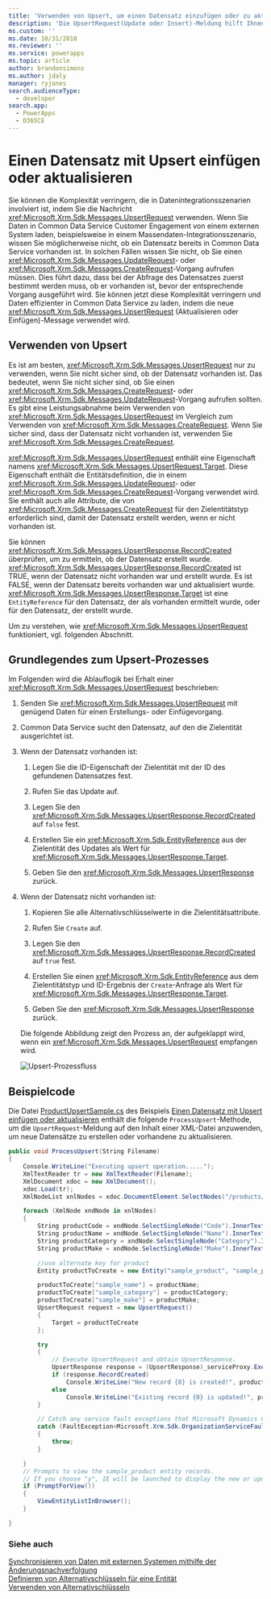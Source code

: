```yaml
---
title: 'Verwenden von Upsert, um einen Datensatz einzufügen oder zu aktualisieren (Common Data Service) | Microsoft Docs'
description: 'Die UpsertRequest(Update oder Insert)-Meldung hilft Ihnen, verschiedene Datenintegrationsszenarien zu vereinfachen, in denen Sie nicht wissen, ob ein Datensatz bereits in Dynamics 365 existiert. In solchen Fällen wissen Sie nicht, ob Sie einen UpdateRequest- oder CreateRequest-Vorgang aufrufen müssen. Dies führt dazu, dass bei der Abfrage des Datensatzes zuerst bestimmt werden muss, ob er vorhanden ist, bevor der entsprechende Vorgang ausgeführt wird. Die UpsertRequest-Meldung hilft Ihnen, dieses zu Problem beheben'
ms.custom: ''
ms.date: 10/31/2018
ms.reviewer: ''
ms.service: powerapps
ms.topic: article
author: brandonsimons
ms.author: jdaly
manager: ryjones
search.audienceType:
  - developer
search.app:
  - PowerApps
  - D365CE
---
```

# <a name="use-upsert-to-insert-or-update-a-record"></a>Einen Datensatz mit Upsert einfügen oder aktualisieren

Sie können die Komplexität verringern, die in Datenintegrationsszenarien involviert ist, indem Sie die Nachricht <xref:Microsoft.Xrm.Sdk.Messages.UpsertRequest> verwenden. Wenn Sie Daten in Common Data Service Customer Engagement von einem externen System laden, beispielsweise in einem Massendaten-Integrationsszenario, wissen Sie möglicherweise nicht, ob ein Datensatz bereits in Common Data Service vorhanden ist. In solchen Fällen wissen Sie nicht, ob Sie einen <xref:Microsoft.Xrm.Sdk.Messages.UpdateRequest>- oder <xref:Microsoft.Xrm.Sdk.Messages.CreateRequest>-Vorgang aufrufen müssen. Dies führt dazu, dass bei der Abfrage des Datensatzes zuerst bestimmt werden muss, ob er vorhanden ist, bevor der entsprechende Vorgang ausgeführt wird. Sie können jetzt diese Komplexität verringern und Daten effizienter in Common Data Service zu laden, indem die neue <xref:Microsoft.Xrm.Sdk.Messages.UpsertRequest> (Aktualisieren oder Einfügen)-Message verwendet wird.  
  
<a name="BKMK_UsingUpsert"></a>   
## <a name="using-upsert"></a>Verwenden von Upsert  
 Es ist am besten, <xref:Microsoft.Xrm.Sdk.Messages.UpsertRequest> nur zu verwenden, wenn Sie nicht sicher sind, ob der Datensatz vorhanden ist. Das bedeutet, wenn Sie nicht sicher sind, ob Sie einen <xref:Microsoft.Xrm.Sdk.Messages.CreateRequest>- oder <xref:Microsoft.Xrm.Sdk.Messages.UpdateRequest>-Vorgang aufrufen sollten. Es gibt eine Leistungsabnahme beim Verwenden von <xref:Microsoft.Xrm.Sdk.Messages.UpsertRequest> im Vergleich zum Verwenden von <xref:Microsoft.Xrm.Sdk.Messages.CreateRequest>. Wenn Sie sicher sind, dass der Datensatz nicht vorhanden ist, verwenden Sie <xref:Microsoft.Xrm.Sdk.Messages.CreateRequest>.  
  
 <xref:Microsoft.Xrm.Sdk.Messages.UpsertRequest> enthält eine Eigenschaft namens <xref:Microsoft.Xrm.Sdk.Messages.UpsertRequest.Target>. Diese Eigenschaft enthält die Entitätsdefinition, die in einem <xref:Microsoft.Xrm.Sdk.Messages.UpdateRequest>- oder <xref:Microsoft.Xrm.Sdk.Messages.CreateRequest>-Vorgang verwendet wird. Sie enthält auch alle Attribute, die von <xref:Microsoft.Xrm.Sdk.Messages.CreateRequest> für den Zielentitätstyp erforderlich sind, damit der Datensatz erstellt werden, wenn er nicht vorhanden ist.  
  
 Sie können <xref:Microsoft.Xrm.Sdk.Messages.UpsertResponse.RecordCreated> überprüfen, um zu ermitteln, ob der Datensatz erstellt wurde. <xref:Microsoft.Xrm.Sdk.Messages.UpsertResponse.RecordCreated> ist TRUE, wenn der Datensatz nicht vorhanden war und erstellt wurde. Es ist FALSE, wenn der Datensatz bereits vorhanden war und aktualisiert wurde. <xref:Microsoft.Xrm.Sdk.Messages.UpsertResponse.Target> ist eine `EntityReference` für den Datensatz, der als vorhanden ermittelt wurde, oder für den Datensatz, der erstellt wurde.  
  
 Um zu verstehen, wie <xref:Microsoft.Xrm.Sdk.Messages.UpsertRequest> funktioniert, vgl. folgenden Abschnitt.  
  
<a name="BKMK_upsert"></a>   
## <a name="understanding-the-upsert-process"></a>Grundlegendes zum Upsert-Prozesses  
 Im Folgenden wird die Ablauflogik bei Erhalt einer <xref:Microsoft.Xrm.Sdk.Messages.UpsertRequest> beschrieben:  
  
1. Senden Sie <xref:Microsoft.Xrm.Sdk.Messages.UpsertRequest> mit genügend Daten für einen Erstellungs- oder Einfügevorgang.  
  
2. Common Data Service sucht den Datensatz, auf den die Zielentität ausgerichtet ist.  
  
3. Wenn der Datensatz vorhanden ist:  
  
   1.  Legen Sie die ID-Eigenschaft der Zielentität mit der ID des gefundenen Datensatzes fest.  
  
   2.  Rufen Sie das Update auf.  
  
   3.  Legen Sie den <xref:Microsoft.Xrm.Sdk.Messages.UpsertResponse.RecordCreated> auf `false` fest.  
  
   4.  Erstellen Sie ein <xref:Microsoft.Xrm.Sdk.EntityReference> aus der Zielentität des Updates als Wert für <xref:Microsoft.Xrm.Sdk.Messages.UpsertResponse.Target>.  
  
   5.  Geben Sie den <xref:Microsoft.Xrm.Sdk.Messages.UpsertResponse> zurück.  
  
4. Wenn der Datensatz nicht vorhanden ist:  
  
   1.  Kopieren Sie alle Alternativschlüsselwerte in die Zielentitätsattribute.  
  
   2.  Rufen Sie `Create` auf.  
  
   3.  Legen Sie den <xref:Microsoft.Xrm.Sdk.Messages.UpsertResponse.RecordCreated> auf `true` fest.  
  
   4.  Erstellen Sie einen <xref:Microsoft.Xrm.Sdk.EntityReference> aus dem Zielentitätstyp und ID-Ergebnis der `Create`-Anfrage als Wert für <xref:Microsoft.Xrm.Sdk.Messages.UpsertResponse.Target>.  
  
   5.  Geben Sie den <xref:Microsoft.Xrm.Sdk.Messages.UpsertResponse> zurück.  
  
   Die folgende Abbildung zeigt den Prozess an, der aufgeklappt wird, wenn ein <xref:Microsoft.Xrm.Sdk.Messages.UpsertRequest> empfangen wird.  
  
   ![Upsert-Prozessfluss](media/upsert-flowchart-dynamics-crm-2015.png "Upsert-Prozessfluss")  
  
<a name="BKMK_SampleCode"></a>   
## <a name="sample-code"></a>Beispielcode  
 Die Datei [ProductUpsertSample.cs](https://code.msdn.microsoft.com/Insert-or-update-a-record-aa160870/sourcecode?fileId=136218&pathId=1243320355) des Beispiels [Einen Datensatz mit Upsert einfügen oder aktualisieren](http://go.microsoft.com/fwlink/p/?LinkId=532924) enthält die folgende `ProcessUpsert`-Methode, um die `UpsertRequest`-Meldung auf den Inhalt einer XML-Datei anzuwenden, um neue Datensätze zu erstellen oder vorhandene zu aktualisieren.  
  
```csharp
public void ProcessUpsert(String Filename)
{
    Console.WriteLine("Executing upsert operation.....");
    XmlTextReader tr = new XmlTextReader(Filename);
    XmlDocument xdoc = new XmlDocument();
    xdoc.Load(tr);
    XmlNodeList xnlNodes = xdoc.DocumentElement.SelectNodes("/products/product");

    foreach (XmlNode xndNode in xnlNodes)
    {
        String productCode = xndNode.SelectSingleNode("Code").InnerText;
        String productName = xndNode.SelectSingleNode("Name").InnerText;
        String productCategory = xndNode.SelectSingleNode("Category").InnerText;
        String productMake = xndNode.SelectSingleNode("Make").InnerText;

        //use alternate key for product
        Entity productToCreate = new Entity("sample_product", "sample_productcode", productCode);

        productToCreate["sample_name"] = productName;
        productToCreate["sample_category"] = productCategory;
        productToCreate["sample_make"] = productMake;
        UpsertRequest request = new UpsertRequest()
        {
            Target = productToCreate
        };

        try
        {
            // Execute UpsertRequest and obtain UpsertResponse. 
            UpsertResponse response = (UpsertResponse)_serviceProxy.Execute(request);
            if (response.RecordCreated)
                Console.WriteLine("New record {0} is created!", productName);
            else
                Console.WriteLine("Existing record {0} is updated!", productName);
        }

        // Catch any service fault exceptions that Microsoft Dynamics CRM throws.
        catch (FaultException<Microsoft.Xrm.Sdk.OrganizationServiceFault>)
        {
            throw;
        }

    }
    // Prompts to view the sample_product entity records.
    // If you choose "y", IE will be launched to display the new or updated records.
    if (PromptForView())
    {
        ViewEntityListInBrowser();
    }

}
```
  
### <a name="see-also"></a>Siehe auch  
 [Synchronisieren von Daten mit externen Systemen mithilfe der Änderungsnachverfolgung](use-change-tracking-synchronize-data-external-systems.md)   
 [Definieren von Alternativschlüsseln für eine Entität](define-alternate-keys-entity.md)   
 [Verwenden von Alternativschlüsseln](use-alternate-key-create-record.md)
